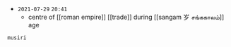- `2021-07-29`  `20:41`
	- centre of [[roman empire]] [[trade]] during [[sangam 岁 சங்ககாலம்]] age

```query
musiri
```
